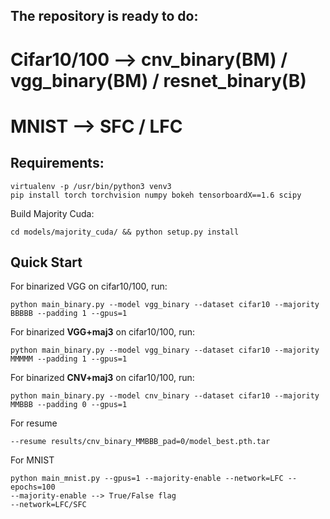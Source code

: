 
## The repository is ready to do:
# Cifar10/100 --> cnv_binary(BM) / vgg_binary(BM) / resnet_binary(B)
# MNIST --> SFC / LFC


## Requirements:
```
virtualenv -p /usr/bin/python3 venv3
pip install torch torchvision numpy bokeh tensorboardX==1.6 scipy
```

Build Majority Cuda:
```
cd models/majority_cuda/ && python setup.py install
```

## Quick Start
For binarized VGG on cifar10/100, run:
```
python main_binary.py --model vgg_binary --dataset cifar10 --majority BBBBB --padding 1 --gpus=1
```

For binarized **VGG+maj3** on cifar10/100, run:
```
python main_binary.py --model vgg_binary --dataset cifar10 --majority MMMMM --padding 1 --gpus=1
```

For binarized **CNV+maj3** on cifar10/100, run:
```
python main_binary.py --model cnv_binary --dataset cifar10 --majority MMBBB --padding 0 --gpus=1
```

For resume
```
--resume results/cnv_binary_MMBBB_pad=0/model_best.pth.tar 
```

For MNIST
```
python main_mnist.py --gpus=1 --majority-enable --network=LFC --epochs=100
--majority-enable --> True/False flag
--network=LFC/SFC
```
